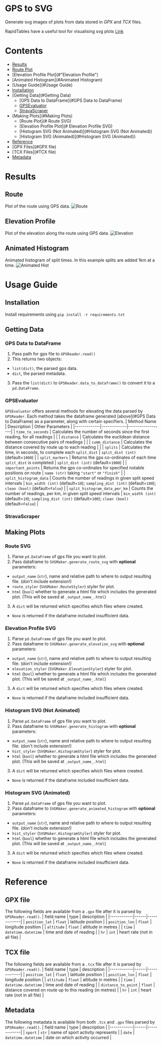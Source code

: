 # GPS to SVG
Generate svg images of plots from data stored in *GPX* and *TCX* files.

RapidTables have a useful tool for visualising svg plots [Link](https://www.rapidtables.com/web/tools/svg-viewer-editor.html)

# Contents
 * [Results](#Results)
  * [Route Plot](#Route)
  * [Elevation Profile Plot](#"Elevation Profile")
  * [Animated Histogram](#Animated Histogram)
 * [Usage Guide](#Usage Guide)
  * [Installation](#Installation)
  * [Getting Data](#Getting Data)
    * [GPS Data to DataFrame](#GPS Data to DataFrame)
    * [GPSEvaluator](#GPSEvaluator)
    * [StravaScraper](#StravaScraper)
  * [Making Plots](#Making Plots)
    * [Route Plot](# Route SVG)
    * [Elevation Profile Plot](# Elevation Profile SVG)
    * [Histogram SVG (Not Animated)](#Histogram SVG (Not Animated))
    * [Histogram SVG (Animated)](#Histogram SVG (Animated))
 * [Reference](#Reference)
  * [GPX Files](#GPX file)
  * [TCX Files](#TCX file)
  * [Metadata](#Metadata)

# Results

## Route
Plot of the route using GPS data.
![Route](route.gif)

## Elevation Profile
Plot of the elevation along the route using GPS data.
![Elevation](elevation.gif)

## Animated Histogram
Animated histogram of split times. In this example splits are added 1km at a time.
![Animated Hist](animated_hist.gif)

# Usage Guide

## Installation
Install requirements using
`pip install -r requirements.txt`

## Getting Data

### GPS Data to DataFrame
1. Pass path for gps file to `GPSReader.read()`
2. This returns two objects:
  - `list(dict)`, the parsed gps data.
  - `dict`, the parsed metadata.
3. Pass the `list(dict)` to `GPSReader.data_to_dataframe()` to convert it to a `pd.DataFrame`.

### GPSEvaluator
`GPSEvaluator` offers several methods for elevating the data parsed by `GPSReader`. Each method takes the dataframe generated [above](#GPS Data to DataFrame) as a parameter, along with certain specifiers.
| Method Name | Description | Other Parameters |
|-------------|-------------|------------------|
| `time_to_seconds` | Calculates the number of seconds since the first reading, for all readings |  |
| `distance` | Calculates the euclidean distance between consecutive pairs of readings |  |
| `cumm_distance` | Calculates the distance covered by route up to each reading |  |
| `splits` | Calculates the time, in seconds, to complete each `split_dist` | `split_dist (int)` (default=`1000`) |
| `split_markers` | Returns the gps co-ordinates of each time `split_dist` is completed | `split_dist (int)` (default=`1000`) |
| `important_points` | Returns the gps co-ordinates for specified notable positions on route | `name (str)` taking `"start"` or `"finish"` |
| `split_histogram_data` | Counts the number of readings in given split speed intervals | `bin_width (int)` (default=`10`); `sampling_dist (int)` (default=`100`); `clean (bool)` (default=`False`) |
| `split_histogram_data_per_km` | Counts the number of readings, per km, in given split speed intervals | `bin_width (int)` (default=`10`); `sampling_dist (int)` (default=`100`); `clean (bool)` (default=`False`) |

### StravaScraper

## Making Plots

### Route SVG
1. Parse `pd.DataFrame` of gps file you want to plot.
2. Pass dataframe to `SVGMaker.generate_route_svg` with **optional** parameters:
  - `output_name` (`str`), name and relative path to where to output resulting file. (don't include extension!)
  - `route_styler` (`SVGMaker.RouteStyler`) styler for plot.
  - `html` (`bool`) whether to generate a html file which includes the generated plot. (This will be saved at `_output_name_.html`)
3. A `dict` will be returned which specifies which files where created.
  - `None` is returned if the dataframe included insufficient data.

### Elevation Profile SVG
1. Parse `pd.DataFrame` of gps file you want to plot.
2. Pass dataframe to `SVGMaker.generate_elevation_svg` with **optional** parameters:
  - `output_name` (`str`), name and relative path to where to output resulting file. (don't include extension!)
  - `elevation_styler` (`SVGMaker.ElevationStyler`) styler for plot.
  - `html` (`bool`) whether to generate a html file which includes the generated plot. (This will be saved at `_output_name_.html`)
3. A `dict` will be returned which specifies which files where created.
  - `None` is returned if the dataframe included insufficient data.

### Histogram SVG (Not Animated)
1. Parse `pd.DataFrame` of gps file you want to plot.
2. Pass dataframe to `SVGMaker.generate_histogram` with **optional** parameters:
  - `output_name` (`str`), name and relative path to where to output resulting file. (don't include extension!)
  - `hist_styler` (`SVGMaker.HistogramStyler`) styler for plot.
  - `html` (`bool`) whether to generate a html file which includes the generated plot. (This will be saved at `_output_name_.html`)
3. A `dict` will be returned which specifies which files where created.
  - `None` is returned if the dataframe included insufficient data.

### Histogram SVG (Animated)
1. Parse `pd.DataFrame` of gps file you want to plot.
2. Pass dataframe to `SVGMaker.generate_animated_histogram` with **optional** parameters:
  - `output_name` (`str`), name and relative path to where to output resulting file. (don't include extension!)
  - `hist_styler` (`SVGMaker.HistogramStyler`) styler for plot.
  - `html` (`bool`) whether to generate a html file which includes the generated plot. (This will be saved at `_output_name_.html`)
3. A `dict` will be returned which specifies which files where created.
  - `None` is returned if the dataframe included insufficient data.

# Reference

## GPX file
The following fields are available from a `.gpx` file after it is parsed by `GPSReader.read()`.
| field name | type | description |
|------------|------|-------------|
| `position_lat` | `float` | latitude position |
| `position_lon` | `float` | longitude position |
| `altitude` | `float` | altitude in metres |
| `time` | `datetime.datetime` | time and date of reading |
| `hr` | `int` | heart rate (not in all file) |

## TCX file
The following fields are available from a `.tcx` file after it is parsed by `GPSReader.read()`.
| field name | type | description |
|------------|------|-------------|
| `position_lat` | `float` | latitude position |
| `position_lon` | `float` | longitude position |
| `altitude` | `float` | altitude in metres |
| `time` | `datetime.datetime` | time and date of reading |
| `distance_to_point` | `float` | distance covered on route up to this reading (in metres) |
| `hr` | `int` | heart rate (not in all file) |

## Metadata
The following metadata is available from both `.tcx` and `.gpx` files parsed by `GPSReader.read()`.
| field name | type | description |
|------------|------|-------------|
| `sport` | `str` | name of sport activity represents |
| `date` | `datetime.datetime` | date on which activity occurred |

